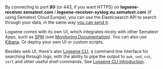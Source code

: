By connecting to port **80** (or 443, if you want HTTPS)
on **logsene-receiver.sematext.com** / **logsene-receiver-syslog.eu.sematext.com** (if using Sematext Cloud Europe), you can use the Elasticsearch API to search
through your data, in the same way [you can send it](sending-log-events).

Logsene comes with its own UI, which integrates nicely with other Sematext Apps, such as [SPM](http://sematext.com/spm/) (see [Monitoring Documentation](../monitoring/coda-hale-metrics-reporter)). You can also use [Kibana](kibana). Or deploy your own UI or custom scripts.

Besides web UI, there's also [Logsene CLI](https://www.npmjs.com/package/logsene-cli), a command line interface for searching through logs, with the ability to pipe the output to `awk`, `sed`, `cut`, `sort` and other useful shell commands.
See [Logsene CLI Introduction](http://blog.sematext.com/2015/07/07/logsene-cli/).

